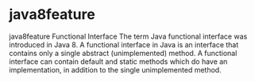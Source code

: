 # java8feature
java8feature
Functional Interface
The term Java functional interface was introduced in Java 8. A functional interface in Java is an interface that contains only a single abstract (unimplemented) method. 
A functional interface can contain default and static methods which do have an implementation, in addition to the single unimplemented method.
